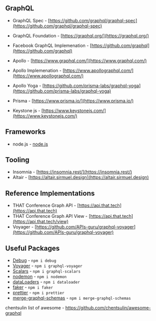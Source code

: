 

## GraphQL

* GraphQL Spec - [https://github.com/graphql/graphql-spec](https://github.com/graphql/graphql-spec)
* GraphQL Foundation - [https://graphql.org/](https://graphql.org/)
* Facebook GraphQL Implemenation - [https://github.com/graphql](https://github.com/graphql)

* Apollo - [https://www.graphql.com/](https://www.graphql.com/)
* Apollo Implemenation - [https://www.apollographql.com/](https://www.apollographql.com/)

* Apollo Yoga - [https://github.com/prisma-labs/graphql-yoga](https://github.com/prisma-labs/graphql-yoga)
* Prisma - [https://www.prisma.io/](https://www.prisma.io/)
* Keystone js - [https://www.keystonejs.com/](https://www.keystonejs.com/)

## Frameworks

* node.js - [node.js](https://nodejs.org)

## Tooling

* Insomnia - [https://insomnia.rest/](https://insomnia.rest/)
* Altair - [https://altair.sirmuel.design](https://altair.sirmuel.design)

## Reference Implementations

* THAT Conference Graph API - [https://api.that.tech](https://api.that.tech)
* THAT Conference Graph API View - [https://api.that.tech](https://api.that.tech/view)
* Voyager - [https://github.com/APIs-guru/graphql-voyager](https://github.com/APIs-guru/graphql-voyager)

## Useful Packages

* [Debug](https://www.npmjs.com/package/debug) - `npm i debug`
* [Voyager](https://github.com/APIs-guru/graphql-voyager) - `npm i graphql-voyager`
* [Scalars](https://www.npmjs.com/search?q=graphql-scalars) - `npm i graphql-scalars`
* [nodemon](https://nodemon.io/) - `npm i nodemon`
* [dataLoaders](github.com/graphql/dataloader) - `npm i dataloader`
* [faker](https://www.npmjs.com/package/faker) - `npm i faker` 
* [prettier](https://www.npmjs.com/package/prettier) - `npm i prettier`
* [merge-graphql-schemas]() - `npm i merge-graphql-schemas` 

chentsulin list of awesome - https://github.com/chentsulin/awesome-graphql
